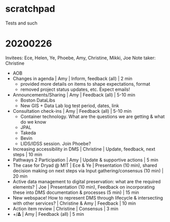 # scratchpad
Tests and such

20200226
========

Invitees: Ece, Helen, Ye, Phoebe, Amy, Christine, Mikki, Joe
Note taker: Christine

- AOB
- Changes in agenda | Amy | Inform, feedback (all) | 2 min
	- provided more details on items to shape expectations, format
	- removed project status updates, etc. Expect emails!
- Announcements/Sharing | Amy | Feedback (all) | 5-10 min
	- Boston DataLibs
	- New GIS + Data Lab log test period, dates, link
- Consultation check-ins | Amy | Feedback (all) | 5-10 min
	- Container technology. What are the questions we are getting & what do we know
	- JPAL
	- Takeda
	- Bevin
	- LIDS/IDSS session. Join Phoebe?
- Increasing accessibility in DMS | Christine | Update, feedback, next steps | 10 min
- Pathways 2 Participation | Amy | Update & supportive actions | 5 min 
- The case for Dryad @ MIT | Ece & Ye | Presentation (10 min), shared decision making on next steps via Input gathering/consensus (10 min) | 20 min
- Active data management to digital preservation: what are the required elements? | Joe | Presentation (10 min), Feedback on incorporating these into DMS documentation & processes (5 min) | 15 min 
- New webspace! How to represent DMS through lifecycle & intersecting with other services? | Christine & Amy | Feedback | 10 min
- Action item review | Christine | Consensus | 3 min
- +/𝚫 | Amy | Feedback (all) | 5 min



